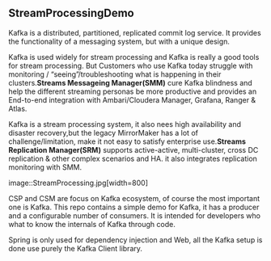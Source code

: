 ## StreamProcessingDemo

Kafka is a distributed, partitioned, replicated commit log service. It provides the functionality of a messaging system, but with a unique design. 

Kafka is used widely for stream processing and Kafka is really a good tools for stream processing. But Customers who use Kafka today struggle with monitoring / “seeing”/troubleshooting what is happening in their clusters.**Streams Messageing Manager(SMM)** cure Kafka blindness and help the  different streaming personas be more productive and provides an End-to-end integration with Ambari/Cloudera Manager, Grafana, Ranger & Atlas.

Kafka is a stream processing system, it also nees high availability and disaster recovery,but the legacy MirrorMaker has a lot of challenge/limitation, make it not easy to satisfy enterprise use.**Streams Replication Manager(SRM)** supports active-active, multi-cluster, cross DC replication & other complex scenarios and HA. it also integrates replication monitoring with SMM.


image::StreamProcessing.jpg[width=800]


CSP and CSM are focus on Kafka ecosystem, of course the most important one is Kafka.
This repo contains a simple demo for Kafka, it has a producer and a configurable number of consumers. It is intended for developers who what to know the internals of Kafka through code.

Spring is only used for dependency injection and Web, all the Kafka setup is done use purely the Kafka Client library.
